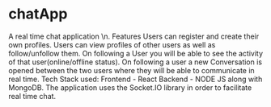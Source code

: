 # chatApp
A real time chat application \n.
Features
Users can register and create their own profiles.
Users can view profiles of other users as well as follow/unfollow them.
On following a User you will be able to see the activity of that user(online/offline status).
On following a user a new Conversation is opened between the two users where they will be able to communicate in real time.
Tech Stack used:
Frontend - React
Backend - NODE JS along with MongoDB.
The application  uses the Socket.IO library in order to facilitate real time chat.
